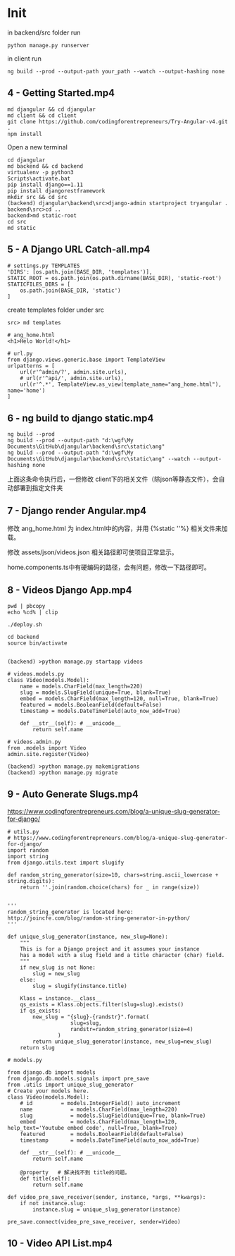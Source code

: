 # Init

in backend/src folder run
    
    python manage.py runserver

in client run
    
    ng build --prod --output-path your_path --watch --output-hashing none 


## 4 - Getting Started.mp4

    md djangular && cd djangular
    md client && cd client
    git clone https://github.com/codingforentrepreneurs/Try-Angular-v4.git .
    npm install

Open a new terminal

    cd djangular
    md backend && cd backend
    virtualenv -p python3
    Scripts\activate.bat
    pip install django==1.11
    pip install djangorestframework
    mkdir src && cd src
    (backend) djangular\backend\src>django-admin startproject tryangular .
    backend\src>cd ..
    backend>md static-root
    cd src
    md static

## 5 - A Django URL Catch-all.mp4

    # settings.py TEMPLATES
    'DIRS': [os.path.join(BASE_DIR, 'templates')],
    STATIC_ROOT = os.path.join(os.path.dirname(BASE_DIR), 'static-root')
    STATICFILES_DIRS = [
        os.path.join(BASE_DIR, 'static')
    ]

create templates folder under src

    src> md templates

    # ang_home.html
    <h1>Helo World!</h1>

    # url.py
    from django.views.generic.base import TemplateView
    urlpatterns = [
        url(r'^admin/?', admin.site.urls),
        # url(r'^api/', admin.site.urls),
        url(r'^.*', TemplateView.as_view(template_name="ang_home.html"), name='home')
    ]

## 6 - ng build to django static.mp4

    ng build --prod
    ng build --prod --output-path "d:\wgf\My Documents\GitHub\djangular\backend\src\static\ang"
    ng build --prod --output-path "d:\wgf\My Documents\GitHub\djangular\backend\src\static\ang" --watch --output-hashing none 

上面这条命令执行后，一但修改 client下的相关文件（除json等静态文件），会自动部署到指定文件夹

## 7 - Django render Angular.mp4

修改 ang_home.html 为 index.html中的内容，并用 {%static ''%} 相关文件来加载。

修改 assets/json/videos.json 相关路径即可使项目正常显示。

home.components.ts中有硬编码的路径，会有问题，修改一下路径即可。

## 8 - Videos Django App.mp4

    pwd | pbcopy 
    echo %cd% | clip

    ./deploy.sh

    cd backend
    source bin/activate


    (backend) >python manage.py startapp videos

    # videos.models.py
    class Video(models.Model):
        name = models.CharField(max_length=220)
        slug = models.SlugField(unique=True, blank=True)
        embed = models.CharField(max_length=120, null=True, blank=True)
        featured = models.BooleanField(default=False)
        timestamp = models.DateTimeField(auto_now_add=True)

        def __str__(self): # __unicode__ 
            return self.name

    # videos.admin.py
    from .models import Video
    admin.site.register(Video)

    (backend) >python manage.py makemigrations
    (backend) >python manage.py migrate

## 9 - Auto Generate Slugs.mp4

https://www.codingforentrepreneurs.com/blog/a-unique-slug-generator-for-django/

    # utils.py
    # https://www.codingforentrepreneurs.com/blog/a-unique-slug-generator-for-django/
    import random
    import string
    from django.utils.text import slugify

    def random_string_generator(size=10, chars=string.ascii_lowercase + string.digits):
        return ''.join(random.choice(chars) for _ in range(size))


    '''
    random_string_generator is located here:
    http://joincfe.com/blog/random-string-generator-in-python/
    '''

    def unique_slug_generator(instance, new_slug=None):
        """
        This is for a Django project and it assumes your instance 
        has a model with a slug field and a title character (char) field.
        """
        if new_slug is not None:
            slug = new_slug
        else:
            slug = slugify(instance.title)

        Klass = instance.__class__
        qs_exists = Klass.objects.filter(slug=slug).exists()
        if qs_exists:
            new_slug = "{slug}-{randstr}".format(
                        slug=slug,
                        randstr=random_string_generator(size=4)
                    )
            return unique_slug_generator(instance, new_slug=new_slug)
        return slug

    # models.py

    from django.db import models
    from django.db.models.signals import pre_save
    from .utils import unique_slug_generator
    # Create your models here.
    class Video(models.Model):
        # id         = models.IntegerField() auto_increment
        name            = models.CharField(max_length=220)
        slug            = models.SlugField(unique=True, blank=True)
        embed           = models.CharField(max_length=120, help_text='Youtube embed code', null=True, blank=True)
        featured        = models.BooleanField(default=False)
        timestamp       = models.DateTimeField(auto_now_add=True)

        def __str__(self): # __unicode__ 
            return self.name

        @property   # 解决找不到 title的问题。
        def title(self):
            return self.name

    def video_pre_save_receiver(sender, instance, *args, **kwargs):
        if not instance.slug:
            instance.slug = unique_slug_generator(instance)

    pre_save.connect(video_pre_save_receiver, sender=Video)

## 10 - Video API List.mp4